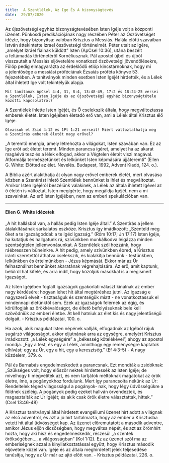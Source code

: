 ```yaml
---
title:  A Szentlélek, Az Ige És A bizonyságtevés
date:  29/07/2020
---
```


Az újszövetségi egyház bizonyságtevésében Isten Igéje volt a központi üzenet. Pünkösdi prédikációjának nagy részében Péter az Ószövetséget idézte, hogy bizonyítsa: valóban Krisztus a Messiás. Halála előtti szavaiban István áttekintette Izrael ószövetségi történelmét. Péter utalt az Igére, „amelyet Izráel fiainak küldött” Isten (ApCsel 10:36), utána beszélt a feltámadás történetéről Kornéliusznak. Pál apostol újból és újból visszautalt a Messiás eljövetelére vonatkozó ószövetségi jövendölésekre, Fülöp pedig elmagyarázta az érdeklődő etióp kincstárnoknak, hogy mi a jelentősége a messiási próféciának Ézsaiás próféta könyve 53. fejezetében. A tanítványok minden esetben Isten Igéjét hirdették, és a Lélek által ihletett Ige volt tekintélyük alapja.

`Mit tanítanak ApCsel 4:4, 31, 8:4, 13:48-49, 17:2 és 18:24-25 versei a Szentlélek, Isten Igéje és az újszövetségi egyház bizonyságtétele közötti kapcsolatról?`

A Szentlélek ihlette Isten Igéjét, és Ő cselekszik általa, hogy megváltoztassa emberek életét. Isten Igéjében életadó erő van, ami a Lélek által Krisztus élő Igéje.

`Olvassuk el Zsid 4:12 és 1Pt 1:21 verseit! Miért változtathatja meg a Szentírás emberek életét nagy erővel?`

„A teremtő energia, amely létrehozta a világokat, Isten szavában van. Ez az Ige erőt ad; életet teremt. Minden parancsa ígéret, amelyet ha az akarat magáévá tesz és a lélek elfogad, akkor a Végtelen életét viszi magával. Átformálja természetünket és lelkünket Isten képmására újjáteremti” (Ellen G. White: Előtted az élet. Nevelés. Budapest, 1992, Advent Kiadó, 124. o.).

A Biblia azért alakíthatja át olyan nagy erővel emberek életét, mert olvasása közben a Szentírást ihlető Szentlélek bennünket is ihlet és megváltoztat. Amikor Isten Igéjéről beszélünk valakinek, a Lélek az általa ihletett Igével az ő életén is változtat. Isten megígérte, hogy megáldja Igéjét, nem a mi szavainkat. Az erő Isten Igéjében, nem az emberi spekulációban van.

---

#### Ellen G. White idézetek

„A hit hallásból van, a hallás pedig Isten Igéje által.” A Szentírás a jellem átalakításának sarkalatos eszköze. Krisztus így imádkozott: „Szenteld meg őket a te igazságoddal: a te Igéd igazság.” (Róm 10:17; Jn 17:17) Isten Igéje, ha kutatjuk és hallgatunk rá, szívünkben munkálkodva leigázza minden szentségtelen jellemvonásunkat. A Szentlélek szól hozzánk, hogy ráébresszen bűneinkre. A hit pedig, amely szívünkben ébred, a Krisztus iránti szeretettől áthatva cselekszik, és kialakítja bennünk - testünkben, lelkünkben és értelmünkben - Jézus képmását. Ekkor már az Úr felhasználhat bennünket akaratának végrehajtására. Az erő, amit kaptunk, belülről hat kifelé, és arra indít, hogy közöljük másokkal is a megismert igazságot.

Az Isten Igéjében foglalt igazságok gyakorlati választ kínálnak az ember nagy kérdésére: hogyan lehet hit által megtéréshez jutni. Az igazság e nagyszerű elveit - tisztaságuk és szentségük miatt - ne vonatkoztassuk el mindennapi életünktől sem. Ezek az igazságok felérnek az égig, és körülfogják az örökkévalóságot, de éltető befolyásuknak bele kell szövődniük az emberi életbe. Át kell hatniuk az élet kis és nagy jelentőségű dolgait. - Krisztus példázatai, 100. o.

Ha azok, akik magukat Isten népének vallják, elfogadnák az Igéből rájuk sugárzó világosságot, akkor eljutnának arra az egységre, amelyért Krisztus imádkozott: „a Lélek egységére” a „békesség kötelékével”, ahogy az apostol mondja. „Egy a test, és egy a Lélek, aminthogy egy reménységre kaptatok elhívást; egy az Úr, egy a hit, egy a keresztség.” (Ef 4:3-5) - A nagy küzdelem, 379. o.

Pál és Barnabás engedelmeskedett a parancsnak. Ezt mondták a zsidóknak: „Szükséges volt, hogy először nektek hirdettessék az Isten Igéje; de mivelhogy ti megvetitek azt, és nem tartjátok méltóknak magatokat az örök életre, ímé, a pogányokhoz fordulunk. Mert így parancsolta nékünk az Úr: Rendeltelek téged világosságul a pogányok- nak, hogy légy üdvösségükre a földnek széléig. A pogányok pedig ezeket hallván örvendeztek, és magasztalták az Úr Igéjét; és akik csak örök életre választattak, hittek.” (Csel 13:46-48)

A Krisztus tanítványai által hirdetett evangéliumi üzenet hírt adott a világnak az első adventről, és azt a jó hírt tartalmazta, hogy az ember a Krisztusba vetett hit által üdvösséget kap. Az üzenet előremutatott a második adventre, amikor Jézus eljön dicsőségben, hogy megváltsa népét, és azt az örömhírt hozta, hogy aki hisz és engedelmeskedik, részesül „a szentek örökségében..., a világosságban” (Kol 1:12). Ez az üzenet szól ma az emberiségnek azzal a kinyilatkoztatással együtt, hogy Krisztus második eljövetele közel van. Igéje és az általa meghirdetett jelek teljesedése tanúsítja, hogy az Úr már az ajtó előtt van. - Krisztus példázatai, 226. o.